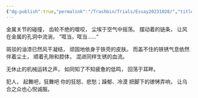 ```yaml
---
{"dg-publish":true,"permalink":"/Trashbin/Trials/Essay20231028/","title":"20231028","created":"","updated":""}
---
```


金属关节的碰撞，
齿轮不绝的噬咬，
尘埃于空气中摇荡。
摆动着的链条，
让风在金属的孔洞中流淌，
”哐当，哐当……“

斑驳的油漆已然风干凝结，
顽固地依身于铁壳的皮肤。
而盖不住的铁锈气息依然伴着尘土，
顺着孔隙和腔体，
混进同样生锈的血流。

无休止的机械运转之声，
如同知了不知疲惫的低鸣，
回荡于耳畔。

犯人，
起舞吧，狂舞吧
你的狂怒、悲愁；躁郁、冷漠
把脚下的镣铐弄响，
让乌合之众也心悦诚服。